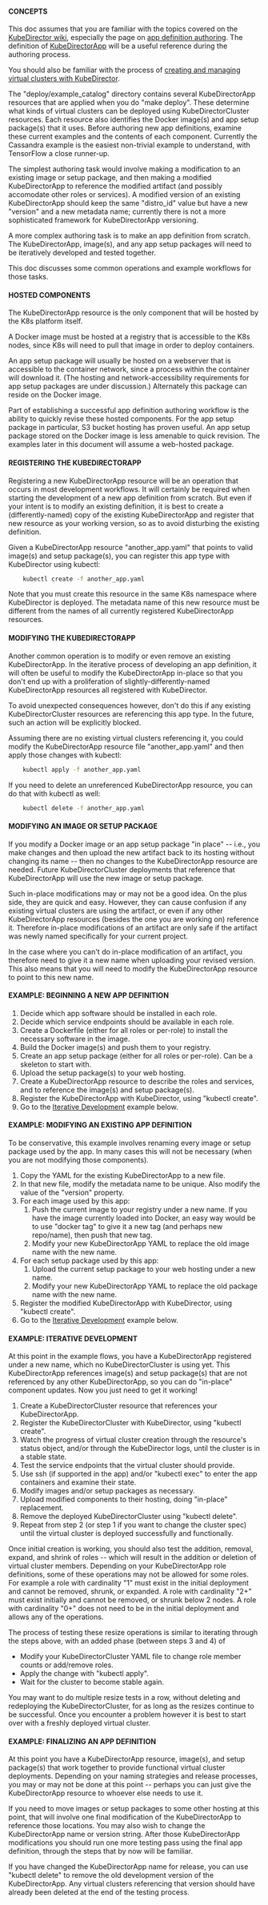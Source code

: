 #### CONCEPTS

This doc assumes that you are familiar with the topics covered on the [KubeDirector wiki](https://github.com/bluek8s/kubedirector/wiki), especially the page on [app definition authoring](https://github.com/bluek8s/kubedirector/wiki/App-Definition-Authoring-for-KubeDirector). The definition of [KubeDirectorApp](https://github.com/bluek8s/kubedirector/wiki/Type-Definitions-for-KubeDirectorApp) will be a useful reference during the authoring process.

You should also be familiar with the process of [creating and managing virtual clusters with KubeDirector](virtual-clusters.md).

The "deploy/example_catalog" directory contains several KubeDirectorApp resources that are applied when you do "make deploy". These determine what kinds of virtual clusters can be deployed using KubeDirectorCluster resources. Each resource also identifies the Docker image(s) and app setup package(s) that it uses. Before authoring new app definitions, examine these current examples and the contents of each component. Currently the Cassandra example is the easiest non-trivial example to understand, with TensorFlow a close runner-up.

The simplest authoring task would involve making a modification to an existing image or setup package, and then making a modified KubeDirectorApp to reference the modified artifact (and possibly accomodate other roles or services). A modified version of an existing KubeDirectorApp should keep the same "distro_id" value but have a new "version" and a new metadata name; currently there is not a more sophisticated framework for KubeDirectorApp versioning.

A more complex authoring task is to make an app definition from scratch. The KubeDirectorApp, image(s), and any app setup packages will need to be iteratively developed and tested together.

This doc discusses some common operations and example workflows for those tasks.

#### HOSTED COMPONENTS

The KubeDirectorApp resource is the only component that will be hosted by the K8s platform itself.

A Docker image must be hosted at a registry that is accessible to the K8s nodes, since K8s will need to pull that image in order to deploy containers.

An app setup package will usually be hosted on a webserver that is accessible to the container network, since a process within the container will download it. (The hosting and network-accessibility requirements for app setup packages are under discussion.) Alternately this package can reside on the Docker image.

Part of establishing a successful app definition authoring workflow is the ability to quickly revise these hosted components. For the app setup package in particular, S3 bucket hosting has proven useful. An app setup package stored on the Docker image is less amenable to quick revision. The examples later in this document will assume a web-hosted package.

#### REGISTERING THE KUBEDIRECTORAPP

Registering a new KubeDirectorApp resource will be an operation that occurs in most development workflows. It will certainly be required when starting the development of a new app definition from scratch. But even if your intent is to modify an existing definition, it is best to create a (differently-named) copy of the existing KubeDirectorApp and register that new resource as your working version, so as to avoid disturbing the existing definition.

Given a KubeDirectorApp resource "another_app.yaml" that points to valid image(s) and setup package(s), you can register this app type with KubeDirector using kubectl:
```bash
    kubectl create -f another_app.yaml
```

Note that you must create this resource in the same K8s namespace where KubeDirector is deployed. The metadata name of this new resource must be different from the names of all currently registered KubeDirectorApp resources.

#### MODIFYING THE KUBEDIRECTORAPP

Another common operation is to modify or even remove an existing KubeDirectorApp. In the iterative process of developing an app definition, it will often be useful to modify the KubeDirectorApp in-place so that you don't end up with a proliferation of slightly-differently-named KubeDirectorApp resources all registered with KubeDirector.

To avoid unexpected consequences however, don't do this if any existing KubeDirectorCluster resources are referencing this app type. In the future, such an action will be explicitly blocked.

Assuming there are no existing virtual clusters referencing it, you could modify the KubeDirectorApp resource file "another_app.yaml" and then apply those changes with kubectl:
```bash
    kubectl apply -f another_app.yaml
```

If you need to delete an unreferenced KubeDirectorApp resource, you can do that with kubectl as well:
```bash
    kubectl delete -f another_app.yaml
```

#### MODIFYING AN IMAGE OR SETUP PACKAGE

If you modify a Docker image or an app setup package "in place" -- i.e., you make changes and then upload the new artifact back to its hosting without changing its name -- then no changes to the KubeDirectorApp resource are needed. Future KubeDirectorCluster deployments that reference that KubeDirectorApp will use the new image or setup package.

Such in-place modifications may or may not be a good idea. On the plus side, they are quick and easy. However, they can cause confusion if any existing virtual clusters are using the artifact, or even if any other KubeDirectorApp resources (besides the one you are working on) reference it. Therefore in-place modifications of an artifact are only safe if the artifact was newly named specifically for your current project.

In the case where you can't do in-place modification of an artifact, you therefore need to give it a new name when uploading your revised version. This also means that you will need to modify the KubeDirectorApp resource to point to this new name.

#### EXAMPLE: BEGINNING A NEW APP DEFINITION

1. Decide which app software should be installed in each role.
2. Decide which service endpoints should be available in each role.
3. Create a Dockerfile (either for all roles or per-role) to install the necessary software in the image.
4. Build the Docker image(s) and push them to your registry.
5. Create an app setup package (either for all roles or per-role). Can be a skeleton to start with.
6. Upload the setup package(s) to your web hosting.
7. Create a KubeDirectorApp resource to describe the roles and services, and to reference the image(s) and setup package(s).
8. Register the KubeDirectorApp with KubeDirector, using "kubectl create".
9. Go to the [Iterative Development](#example-iterative-development) example below.

#### EXAMPLE: MODIFYING AN EXISTING APP DEFINITION

To be conservative, this example involves renaming every image or setup package used by the app. In many cases this will not be necessary (when you are not modifying those components).

1. Copy the YAML for the existing KubeDirectorApp to a new file.
2. In that new file, modify the metadata name to be unique. Also modify the value of the "version" property.
3. For each image used by this app:
    1. Push the current image to your registry under a new name. If you have the image currently loaded into Docker, an easy way would be to use "docker tag" to give it a new tag (and perhaps new repo/name), then push that new tag.
    2. Modify your new KubeDirectorApp YAML to replace the old image name with the new name.
4. For each setup package used by this app:
    1. Upload the current setup package to your web hosting under a new name.
    2. Modify your new KubeDirectorApp YAML to replace the old package name with the new name.
5. Register the modified KubeDirectorApp with KubeDirector, using "kubectl create".
6. Go to the [Iterative Development](#example-iterative-development) example below.

#### EXAMPLE: ITERATIVE DEVELOPMENT

At this point in the example flows, you have a KubeDirectorApp registered under a new name, which no KubeDirectorCluster is using yet. This KubeDirectorApp references image(s) and setup package(s) that are not referenced by any other KubeDirectorApp, so you can do "in-place" component updates. Now you just need to get it working!

1. Create a KubeDirectorCluster resource that references your KubeDirectorApp.
2. Register the KubeDirectorCluster with KubeDirector, using "kubectl create".
3. Watch the progress of virtual cluster creation through the resource's status object, and/or through the KubeDirector logs, until the cluster is in a stable state.
4. Test the service endpoints that the virtual cluster should provide.
5. Use ssh (if supported in the app) and/or "kubectl exec" to enter the app containers and examine their state.
6. Modify images and/or setup packages as necessary.
7. Upload modified components to their hosting, doing "in-place" replacement.
8. Remove the deployed KubeDirectorCluster using "kubectl delete".
9. Repeat from step 2 (or step 1 if you want to change the cluster spec) until the virtual cluster is deployed successfully and functionally.

Once initial creation is working, you should also test the addition, removal, expand, and shrink of roles -- which will result in the addition or deletion of virtual cluster members. Depending on your KubeDirectorApp role definitions, some of these operations may not be allowed for some roles. For example a role with cardinality "1" must exist in the initial deployment and cannot be removed, shrunk, or expanded. A role with cardinality "2+" must exist initially and cannot be removed, or shrunk below 2 nodes. A role with cardinality "0+" does not need to be in the initial deployment and allows any of the operations.

The process of testing these resize operations is similar to iterating through the steps above, with an added phase (between steps 3 and 4) of
* Modify your KubeDirectorCluster YAML file to change role member counts or add/remove roles.
* Apply the change with "kubectl apply".
* Wait for the cluster to become stable again.

You may want to do multiple resize tests in a row, without deleting and redeploying the KubeDirectorCluster, for as long as the resizes continue to be successful. Once you encounter a problem however it is best to start over with a freshly deployed virtual cluster.

#### EXAMPLE: FINALIZING AN APP DEFINITION

At this point you have a KubeDirectorApp resource, image(s), and setup package(s) that work together to provide functional virtual cluster deployments. Depending on your naming strategies and release processes, you may or may not be done at this point -- perhaps you can just give the KubeDirectorApp resource to whoever else needs to use it.

If you need to move images or setup packages to some other hosting at this point, that will involve one final modification of the KubeDirectorApp to reference those locations. You may also wish to change the KubeDirectorApp name or version string. After those KubeDirectorApp modifications you should run one more testing pass using the final app definition, through the steps that by now will be familiar.

If you have changed the KubeDirectorApp name for release, you can use "kubectl delete" to remove the old development version of the KubeDirectorApp. Any virtual clusters referencing that version should have already been deleted at the end of the testing process.
